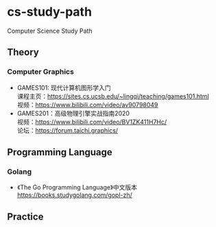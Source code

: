 # cs-study-path
Computer Science Study Path

## Theory
### Computer Graphics
- GAMES101: 现代计算机图形学入门  \
课程主页：https://sites.cs.ucsb.edu/~lingqi/teaching/games101.html \
视频：https://www.bilibili.com/video/av90798049
- GAMES201：高级物理引擎实战指南2020 \
视频：https://www.bilibili.com/video/BV1ZK411H7Hc/ \
论坛：https://forum.taichi.graphics/

## Programming Language
### Golang
- 《The Go Programming Language》中文版本 https://books.studygolang.com/gopl-zh/

## Practice
